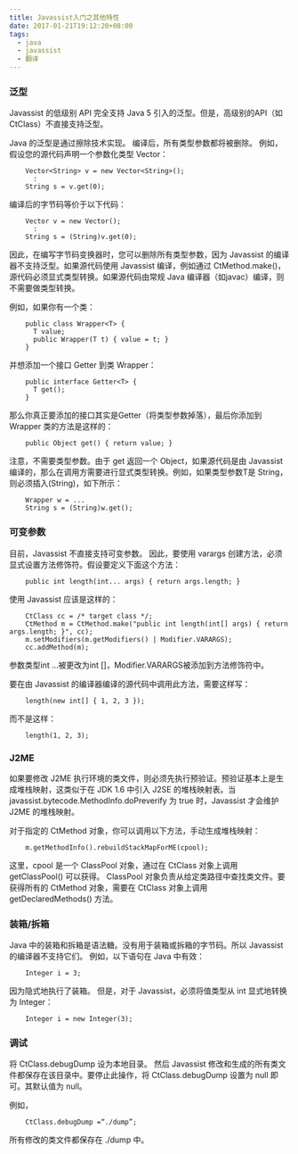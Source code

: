 ```yaml
---
title: Javassist入门之其他特性
date: 2017-01-21T19:12:20+08:00
tags:
  - java
  - javassist
  - 翻译
---
```


### 泛型

Javassist 的低级别 API 完全支持 Java 5 引入的泛型。但是，高级别的API（如CtClass）不直接支持泛型。

Java 的泛型是通过擦除技术实现。 编译后，所有类型参数都将被删除。 例如，假设您的源代码声明一个参数化类型 Vector<String>：

```
	Vector<String> v = new Vector<String>();
	  :
	String s = v.get(0);
```

编译后的字节码等价于以下代码：

```
	Vector v = new Vector();
	  :
	String s = (String)v.get(0);
```

因此，在编写字节码变换器时，您可以删除所有类型参数，因为 Javassist 的编译器不支持泛型。如果源代码使用 Javassist 编译，例如通过 CtMethod.make()，源代码必须显式类型转换。如果源代码由常规 Java 编译器（如javac）编译，则不需要做类型转换。

例如，如果你有一个类：

```
	public class Wrapper<T> {
	  T value;
	  public Wrapper(T t) { value = t; }
	}
```

并想添加一个接口 Getter<T> 到类 Wrapper<T>：

```
	public interface Getter<T> {
	  T get();
	}
```

那么你真正要添加的接口其实是Getter（将类型参数<T>掉落），最后你添加到 Wrapper 类的方法是这样的：

```
	public Object get() { return value; }
```

注意，不需要类型参数。由于 get 返回一个 Object，如果源代码是由 Javassist 编译的，那么在调用方需要进行显式类型转换。例如，如果类型参数T是 String，则必须插入(String)，如下所示：

```
	Wrapper w = ...
	String s = (String)w.get();
```

### 可变参数

目前，Javassist 不直接支持可变参数。 因此，要使用 varargs 创建方法，必须显式设置方法修饰符。假设要定义下面这个方法：

```
	public int length(int... args) { return args.length; }
```

使用 Javassist 应该是这样的：

```
	CtClass cc = /* target class */;
	CtMethod m = CtMethod.make("public int length(int[] args) { return args.length; }", cc);
	m.setModifiers(m.getModifiers() | Modifier.VARARGS);
	cc.addMethod(m);
```

参数类型int ...被更改为int []，Modifier.VARARGS被添加到方法修饰符中。

要在由 Javassist 的编译器编译的源代码中调用此方法，需要这样写：

```
	length(new int[] { 1, 2, 3 });
```

而不是这样：

```
	length(1, 2, 3);
```

### J2ME

如果要修改 J2ME 执行环境的类文件，则必须先执行预验证。预验证基本上是生成堆栈映射，这类似于在 JDK 1.6 中引入 J2SE 的堆栈映射表。当javassist.bytecode.MethodInfo.doPreverify 为 true 时，Javassist 才会维护 J2ME 的堆栈映射。

对于指定的 CtMethod 对象，你可以调用以下方法，手动生成堆栈映射：

```
	m.getMethodInfo().rebuildStackMapForME(cpool);
```

这里，cpool 是一个 ClassPool 对象，通过在 CtClass 对象上调用 getClassPool() 可以获得。 ClassPool 对象负责从给定类路径中查找类文件。要获得所有的 CtMethod 对象，需要在 CtClass 对象上调用 getDeclaredMethods() 方法。

### 装箱/拆箱

Java 中的装箱和拆箱是语法糖。没有用于装箱或拆箱的字节码。所以 Javassist 的编译器不支持它们。 例如，以下语句在 Java 中有效：

```
	Integer i = 3;
```

因为隐式地执行了装箱。 但是，对于 Javassist，必须将值类型从 int 显式地转换为 Integer：

```
	Integer i = new Integer(3);
```

### 调试

将 CtClass.debugDump 设为本地目录。 然后 Javassist 修改和生成的所有类文件都保存在该目录中。要停止此操作，将 CtClass.debugDump 设置为 null 即可。其默认值为 null。

例如，

```
	CtClass.debugDump =“./dump”;
```

所有修改的类文件都保存在 ./dump 中。
